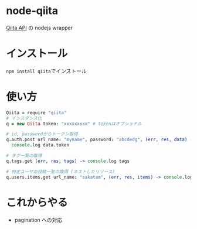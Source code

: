 node-qiita
==========

[Qiita API](https://qiita.com/docs) の nodejs wrapper


インストール
============

`npm install qiita`でインストール


使い方
======

```coffee
Qiita = require "qiita"
# インスタンス化
q = new Qiita token: "xxxxxxxxx" # tokenはオプショナル

# id, passwordからトークン取得
q.auth.post url_name: "myname", password: "abcdedg", (err, res, data) ->
  console.log data.token

# タグ一覧の取得
q.tags.get (err, res, tags) -> console.log tags

# 特定ユーザの投稿一覧の取得 (ネストしたリソース)
q.users.items.get url_name: "sakatam", (err, res, items) -> console.log items
```


これからやる
============

* pagination への対応
